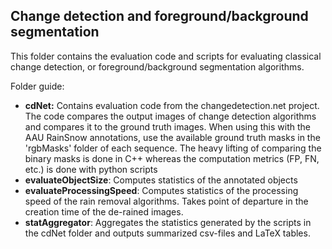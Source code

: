 ## Change detection and foreground/background segmentation

This folder contains the evaluation code and scripts for evaluating classical change detection, or foreground/background segmentation algorithms. 

Folder guide:
* **cdNet:** Contains evaluation code from the changedetection.net project. The code compares the output images of change detection algorithms and compares it to the ground truth images. When using this with the AAU RainSnow annotations, use the available ground truth masks in the 'rgbMasks' folder of each sequence. The heavy lifting of comparing the binary masks is done in C++ whereas the computation metrics (FP, FN, etc.) is done with python scripts
* **evaluateObjectSize**: Computes statistics of the annotated objects
* **evaluateProcessingSpeed**: Computes statistics of the processing speed of the rain removal algorithms. Takes point of departure in the creation time of the de-rained images. 
* **statAggregator**: Aggregates the statistics generated by the scripts in the cdNet folder and outputs summarized csv-files and LaTeX tables. 
